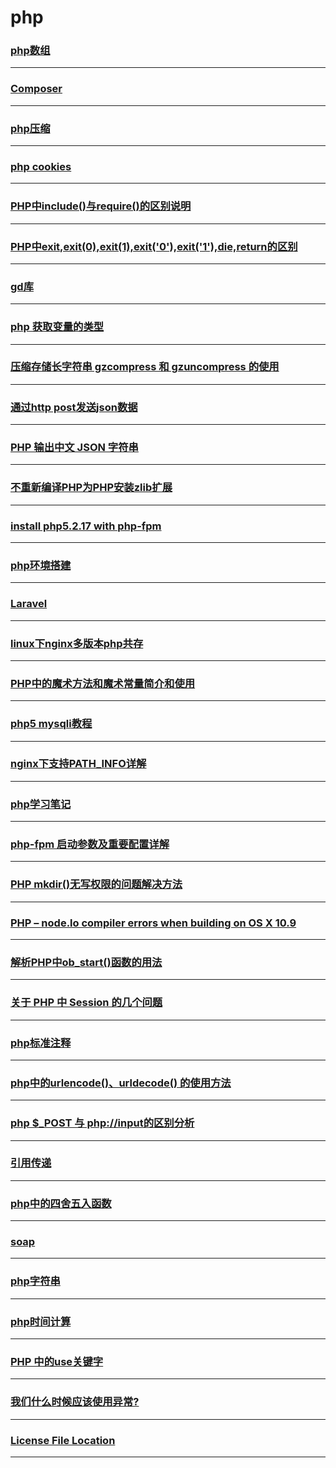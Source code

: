 php
===

### [php数组](array)

---

### [Composer](composer)

---

### [php压缩](compress)

---

### [php cookies](cookies)

---

### [PHP中include()与require()的区别说明](diff-include-require)

---

### [PHP中exit,exit(0),exit(1),exit('0'),exit('1'),die,return的区别](exit-die-return)

---

### [gd库](gd)

---

### [php 获取变量的类型](gettype)

---

### [压缩存储长字符串 gzcompress 和 gzuncompress 的使用](gzcompress-and-gzuncompress)

---

### [通过http post发送json数据](http-post-json)

---

### [PHP 输出中文 JSON 字符串](input-chinese-in-json)

---

### [不重新编译PHP为PHP安装zlib扩展](install-php-zlib-extension-without-all-start-again)

---

### [install php5.2.17 with php-fpm](install-php5217-with-phpfpm)

---

### [php环境搭建](install)

---

### [Laravel](laravel)

---

### [linux下nginx多版本php共存](linux-multi-version-php)

---

### [PHP中的魔术方法和魔术常量简介和使用](magic-method)

---

### [php5 mysqli教程](mysqli)

---

### [nginx下支持PATH\_INFO详解](nginx-pathinfo)

---

### [php学习笔记](note)

---

### [php-fpm 启动参数及重要配置详解](php-fpm-config)

---

### [PHP mkdir()无写权限的问题解决方法](php-mkdir)

---

### [PHP – node.lo compiler errors when building on OS X 10.9](php-node-lo-compiler-errors-when-building-on-os-x-10-9)

---

### [解析PHP中ob\_start()函数的用法](php-ob\_start)

---

### [关于 PHP 中 Session 的几个问题](php-session)

---

### [php标准注释](php-standard-code-comment)

---

### [php中的urlencode()、urldecode() 的使用方法](php-urlencode-urldecode)

---

### [php $\_POST 与 php://input的区别分析](post-input)

---

### [引用传递](reference-pass)

---

### [php中的四舍五入函数](round)

---

### [soap](soap)

---

### [php字符串](string)

---

### [php时间计算](time)

---

### [PHP 中的use关键字](use)

---

### [我们什么时候应该使用异常?](when-use-exception)

---

### [License File Location](zend-guard-license-file-location)

---
